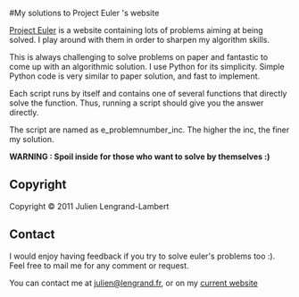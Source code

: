 #My solutions to Project Euler 's website

[Project Euler](http://projecteuler.net/) is a website containing lots of problems aiming at being solved.
I play around with them in order to sharpen my algorithm skills. 

This is always challenging to solve problems on paper and fantastic to come up with an algorithmic solution. 
I use Python for its simplicity. Simple Python code is very similar to paper solution, and fast to implement.

Each script runs by itself and contains one of several functions that directly solve the function. Thus, running a script should give you the answer directly. 

The script are named as e_problemnumber_inc. The higher the inc, the finer my solution. 



**WARNING : Spoil inside for those who want to solve by themselves :)**


## Copyright

Copyright © 2011 Julien Lengrand-Lambert

## Contact

I would enjoy having feedback if you try to solve euler's problems too :).
Feel free to mail me for any comment or request. 

You can contact me at julien@lengrand.fr, or on my [current website](http://www.lengrand.fr)
